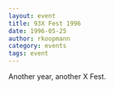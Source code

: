 ```yaml
---
layout: event
title: 93X Fest 1996
date: 1996-05-25
author: rkoopmann
category: events
tags: event
---
```


Another year, another X Fest.
